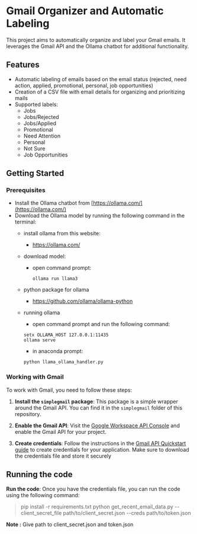 # Gmail Organizer and Automatic Labeling
This project aims to automatically organize and label your Gmail emails. It leverages the Gmail API and the Ollama chatbot for additional functionality.

## Features
- Automatic labeling of emails based on the email status (rejected, need action, applied, promotional, personal, job opportunities)
- Creation of a CSV file with email details for organizing and prioritizing mails
- Supported labels:
  - Jobs
  - Jobs/Rejected
  - Jobs/Applied
  - Promotional
  - Need Attention
  - Personal
  - Not Sure
  - Job Opportunities

## Getting Started
### Prerequisites
- Install the Ollama chatbot from [https://ollama.com/](https://ollama.com/)
- Download the Ollama model by running the following command in the terminal:
    * install ollama from  this website:
        -  https://ollama.com/
    * download model:
        - open command prompt:
            ```
            ollama run llama3
            ```
    * python package for ollama
        - https://github.com/ollama/ollama-python

    * running ollama
        - open command prompt and run the following command:
        ```
        setx OLLAMA_HOST 127.0.0.1:11435
        ollama serve
        ```
        - in anaconda prompt:
        ```
        python llama_ollama_handler.py
        ```
### Working with Gmail

To work with Gmail, you need to follow these steps:

1. **Install the `simplegmail` package**: This package is a simple wrapper around the Gmail API. You can find it in the `simplegmail` folder of this repository.

2. **Enable the Gmail API**: Visit the [Google Workspace API Console](https://console.developers.google.com/apis/library/gmail.googleapis.com) and enable the Gmail API for your project.

3. **Create credentials**: Follow the instructions in the [Gmail API Quickstart guide](https://developers.google.com/gmail/api/quickstart/python) to create credentials for your application. Make sure to download the credentials file and store it securely

## Running the code
**Run the code**: Once you have the credentials file, you can run the code using the following command:

> pip install -r requirements.txt
> python get_recent_email_data.py --client_secret_file path/to/client_secret.json --creds path/to/token.json

**Note :** Give path to client_secret.json and token.json

